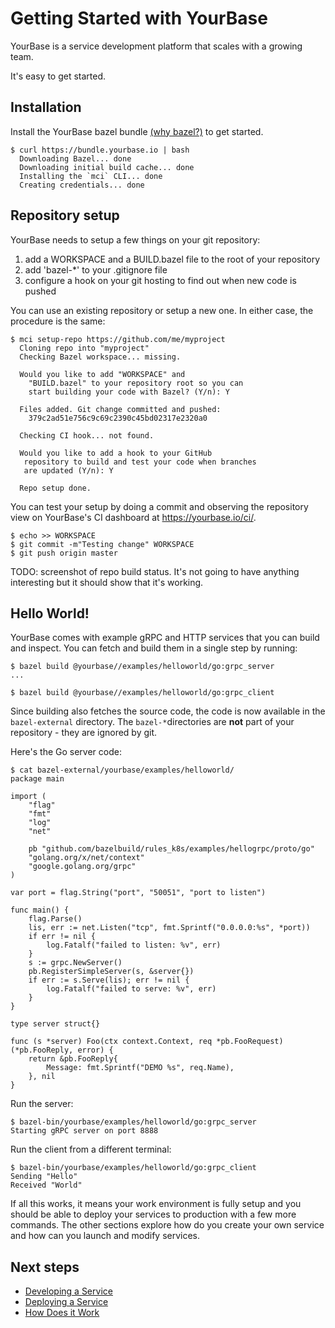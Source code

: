 # Getting Started with YourBase

YourBase is a service development platform that scales with a growing team. 

It's easy to get started.

## Installation

Install the YourBase bazel bundle [(why bazel?)](README.md#Bazel) to get started.

```
$ curl https://bundle.yourbase.io | bash
  Downloading Bazel... done
  Downloading initial build cache... done
  Installing the `mci` CLI... done
  Creating credentials... done
```

## Repository setup

YourBase needs to setup a few things on your git repository:

1. add a WORKSPACE and a BUILD.bazel file to the root of your repository
1. add 'bazel-*' to your .gitignore file
1. configure a hook on your git hosting to find out when new code is pushed

You can use an existing repository or setup a new one. In either case, the procedure is the same:

```
$ mci setup-repo https://github.com/me/myproject
  Cloning repo into "myproject"
  Checking Bazel workspace... missing.

  Would you like to add "WORKSPACE" and
    "BUILD.bazel" to your repository root so you can
    start building your code with Bazel? (Y/n): Y

  Files added. Git change committed and pushed:
    379c2ad51e756c9c69c2390c45bd02317e2320a0

  Checking CI hook... not found.

  Would you like to add a hook to your GitHub
   repository to build and test your code when branches
   are updated (Y/n): Y

  Repo setup done.
```

You can test your setup by doing a commit and observing the repository view on YourBase's CI dashboard at  https://yourbase.io/ci/.

```
$ echo >> WORKSPACE
$ git commit -m"Testing change" WORKSPACE
$ git push origin master
```

TODO: screenshot of repo build status. It's not going to have anything interesting but it should show that it's working.

## Hello World!

YourBase comes with example gRPC and HTTP services that you can build and inspect. You can fetch and build them in a single step by running:

```
$ bazel build @yourbase//examples/helloworld/go:grpc_server
...

$ bazel build @yourbase//examples/helloworld/go:grpc_client
```

Since building also fetches the source code, the code is now available in the `bazel-external` directory. The `bazel-*`directories are **not** part of your repository - they are ignored by git.

Here's the Go server code:

```
$ cat bazel-external/yourbase/examples/helloworld/
package main

import (
	"flag"
	"fmt"
	"log"
	"net"

	pb "github.com/bazelbuild/rules_k8s/examples/hellogrpc/proto/go"
	"golang.org/x/net/context"
	"google.golang.org/grpc"
)

var port = flag.String("port", "50051", "port to listen")

func main() {
	flag.Parse()
	lis, err := net.Listen("tcp", fmt.Sprintf("0.0.0.0:%s", *port))
	if err != nil {
		log.Fatalf("failed to listen: %v", err)
	}
	s := grpc.NewServer()
	pb.RegisterSimpleServer(s, &server{})
	if err := s.Serve(lis); err != nil {
		log.Fatalf("failed to serve: %v", err)
	}
}

type server struct{}

func (s *server) Foo(ctx context.Context, req *pb.FooRequest) (*pb.FooReply, error) {
	return &pb.FooReply{
		Message: fmt.Sprintf("DEMO %s", req.Name),
	}, nil
}
```

Run the server:

```
$ bazel-bin/yourbase/examples/helloworld/go:grpc_server
Starting gRPC server on port 8888
```

Run the client from a different terminal:
```
$ bazel-bin/yourbase/examples/helloworld/go:grpc_client
Sending "Hello"
Received "World"
```

If all this works, it means your work environment is fully setup and you should be able to deploy your services to production with a few more commands. The other sections explore how do you create your own service and how can you launch and modify services.

## Next steps

* [Developing a Service](developing-services.md)
* [Deploying a Service](deploying.md)
* [How Does it Work](how-does-it-work.md)
